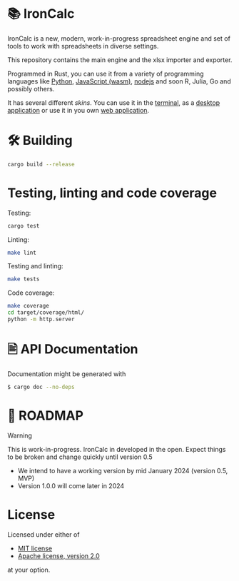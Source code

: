 # 📚 IronCalc

IronCalc is a new, modern, work-in-progress spreadsheet engine and set of tools to work with spreadsheets in diverse settings.

This repository contains the main engine and the xlsx importer and exporter.

Programmed in Rust, you can use it from a variety of programming languages like [Python](https://github.com/ironcalc/bindings-python), [JavaScript (wasm)](https://github.com/ironcalc/bindings-js), [nodejs](https://github.com/ironcalc/bindings-nodejs) and soon R, Julia, Go and possibly others.

It has several different _skins_. You can use it in the [terminal](https://github.com/ironcalc/skin-terminal), as a [desktop application](https://github.com/ironcalc/bindings-desktop) or use it in you own [web application](https://github.com/ironcalc/skin-web).

# 🛠️ Building

```bash
cargo build --release
```

# Testing, linting and code coverage

Testing:
```bash
cargo test
```

Linting:
```bash
make lint
```

Testing and linting:
```bash
make tests
```

Code coverage:
```bash
make coverage
cd target/coverage/html/
python -m http.server
```

# 🖹 API Documentation

Documentation might be generated with

```bash
$ cargo doc --no-deps
```

# 📝 ROADMAP

> [!WARNING]  
> This is work-in-progress. IronCalc in developed in the open. Expect things to be broken and change quickly until version 0.5

* We intend to have a working version by mid January 2024 (version 0.5, MVP)
* Version 1.0.0 will come later in 2024


# License

Licensed under either of

* [MIT license](LICENSE-MIT)
* [Apache license, version 2.0](LICENSE-Apache-2.0)

at your option.